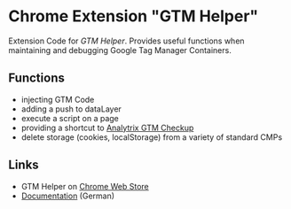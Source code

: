 # Chrome Extension "GTM Helper"

Extension Code for *GTM Helper*. Provides useful functions when maintaining and debugging Google Tag Manager Containers.

## Functions
- injecting GTM Code
- adding a push to dataLayer
- execute a script on a page
- providing a shortcut to [Analytrix GTM Checkup](https://www.analytrix.de/gtm-checkup-helper.html)
- delete storage (cookies, localStorage) from a variety of standard CMPs 


## Links
- GTM Helper on [Chrome Web Store](https://chromewebstore.google.com/detail/gtm-helper/kbnbkogeeackdjiibllebnpdccbmepil)
- [Documentation](https://www.analytrix.de/gtm-helper-chrome-extension.html) (German)
